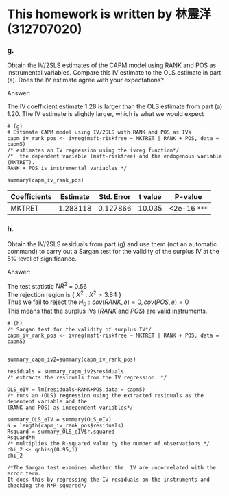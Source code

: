 
# This homework is written by 林震洋 (312707020)

### g.

Obtain the IV/2SLS estimates of the CAPM model using RANK and POS as instrumental variables. Compare this IV estimate to the OLS estimate in part (a). Does the IV estimate agree with your expectations?

Answer:

The IV coefficient estimate 1.28 is larger than the OLS estimate from part (a) 1.20. The IV estimate is slightly larger, which is what we would expect

```
# (g)
# Estimate CAPM model using IV/2SLS with RANK and POS as IVs
capm_iv_rank_pos <- ivreg(msft-riskfree ~ MKTRET | RANK + POS, data = capm5)
/* estimates an IV regression using the ivreg function*/
/*  the dependent variable (msft-riskfree) and the endogenous variable (MKTRET).
RANK + POS is instrumental variables */

summary(capm_iv_rank_pos)
```
|Coefficients|Estimate|Std. Error|t value|P-value|
|--------|--------|--------|--------|--------|
|MKTRET|1.283118|0.127866|10.035|<2e-16 `***`|

### h.

Obtain the IV/2SLS residuals from part (g) and use them (not an automatic command) to carry out a Sargan test for the validity of the surplus IV at the 5% level of significance.

Answer:

The test statistic $NR^2$ = 0.56\
The rejection region is { $X^2:X^2>3.84$ } \
Thus we fail to reject the $H_0:cov(RANK,e)=0 , cov(POS,e)=0$\
This means that the surplus IVs ($RANK$ and $POS$) are valid instruments.

```
# (h)
/* Sargan test for the validity of surplus IV*/
capm_iv_rank_pos <- ivreg(msft-riskfree ~ MKTRET | RANK + POS, data = capm5)


summary_capm_iv2=summary(capm_iv_rank_pos)

residuals = summary_capm_iv2$residuals
/* extracts the residuals from the IV regression. */

OLS_eIV = lm(residuals~RANK+POS,data = capm5)
/* runs an (OLS) regression using the extracted residuals as the dependent variable and the
(RANK and POS) as independent variables*/

summary_OLS_eIV = summary(OLS_eIV)
N = length(capm_iv_rank_pos$residuals)
Rsquard = summary_OLS_eIV$r.squared
Rsquard*N
/* multiplies the R-squared value by the number of observations.*/
chi_2 <- qchisq(0.95,1)
chi_2

/*The Sargan test examines whether the  IV are uncorrelated with the error term.
It does this by regressing the IV residuals on the instruments and checking the N*R-squared*/

```
